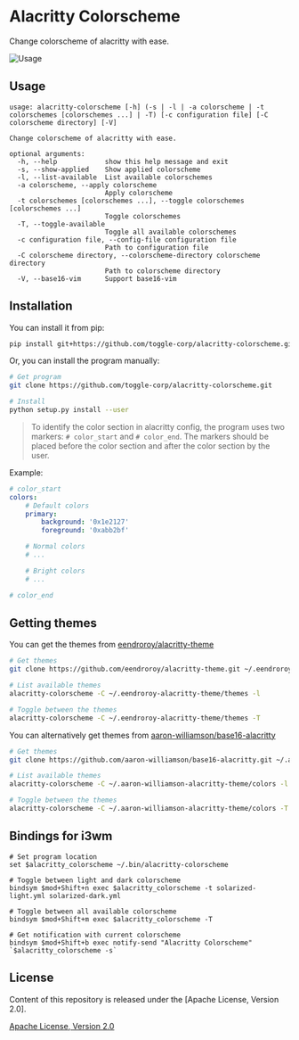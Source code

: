 # Alacritty Colorscheme

Change colorscheme of alacritty with ease.

![Usage](https://user-images.githubusercontent.com/4928045/38159826-c451861a-34d0-11e8-979b-34b67027fb87.gif)

## Usage

```
usage: alacritty-colorscheme [-h] (-s | -l | -a colorscheme | -t colorschemes [colorschemes ...] | -T) [-c configuration file] [-C colorscheme directory] [-V]

Change colorscheme of alacritty with ease.

optional arguments:
  -h, --help            show this help message and exit
  -s, --show-applied    Show applied colorscheme
  -l, --list-available  List available colorschemes
  -a colorscheme, --apply colorscheme
                        Apply colorscheme
  -t colorschemes [colorschemes ...], --toggle colorschemes [colorschemes ...]
                        Toggle colorschemes
  -T, --toggle-available
                        Toggle all available colorschemes
  -c configuration file, --config-file configuration file
                        Path to configuration file
  -C colorscheme directory, --colorscheme-directory colorscheme directory
                        Path to colorscheme directory
  -V, --base16-vim      Support base16-vim
```

## Installation

You can install it from pip:

```bash
pip install git+https://github.com/toggle-corp/alacritty-colorscheme.git
```

Or, you can install the program manually:

```bash
# Get program
git clone https://github.com/toggle-corp/alacritty-colorscheme.git

# Install
python setup.py install --user
```

> To identify the color section in alacritty config, the program uses two
> markers: `# color_start` and `# color_end`. The markers should be placed before
> the color section and after the color section by the user.

Example:
```yml
# color_start
colors:
    # Default colors
    primary:
        background: '0x1e2127'
        foreground: '0xabb2bf'

    # Normal colors
    # ...

    # Bright colors
    # ...

# color_end
```


## Getting themes

You can get the themes from [eendroroy/alacritty-theme](https://github.com/eendroroy/alacritty-theme)

```bash
# Get themes
git clone https://github.com/eendroroy/alacritty-theme.git ~/.eendroroy-alacritty-theme

# List available themes
alacritty-colorscheme -C ~/.eendroroy-alacritty-theme/themes -l

# Toggle between the themes
alacritty-colorscheme -C ~/.eendroroy-alacritty-theme/themes -T
```

You can alternatively get themes from [aaron-williamson/base16-alacritty](https://github.com/aaron-williamson/base16-alacritty)

```bash
# Get themes
git clone https://github.com/aaron-williamson/base16-alacritty.git ~/.aaron-williamson-alacritty-theme

# List available themes
alacritty-colorscheme -C ~/.aaron-williamson-alacritty-theme/colors -l

# Toggle between the themes
alacritty-colorscheme -C ~/.aaron-williamson-alacritty-theme/colors -T
```

## Bindings for i3wm

```
# Set program location
set $alacritty_colorscheme ~/.bin/alacritty-colorscheme

# Toggle between light and dark colorscheme
bindsym $mod+Shift+n exec $alacritty_colorscheme -t solarized-light.yml solarized-dark.yml

# Toggle between all available colorscheme
bindsym $mod+Shift+m exec $alacritty_colorscheme -T

# Get notification with current colorscheme
bindsym $mod+Shift+b exec notify-send "Alacritty Colorscheme" `$alacritty_colorscheme -s`
```

## License

Content of this repository is released under the [Apache License, Version 2.0].

[Apache License, Version 2.0](./LICENSE-APACHE)
